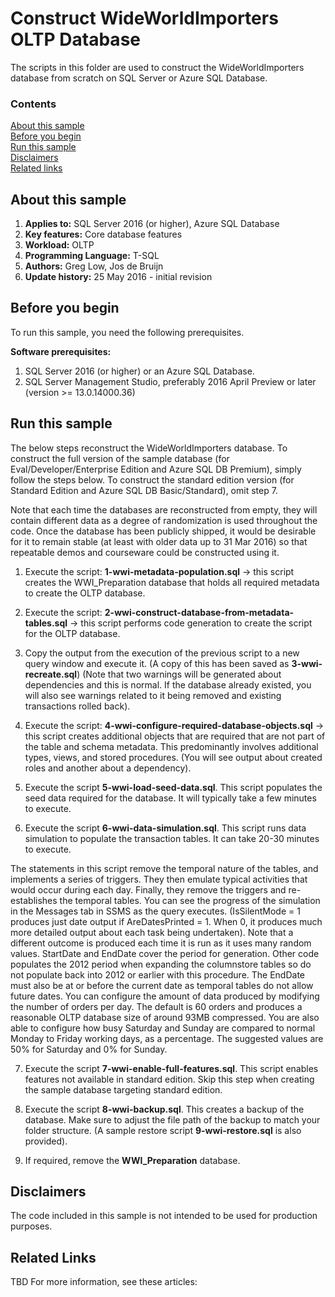 # Construct WideWorldImporters OLTP Database

The scripts in this folder are used to construct the WideWorldImporters database from scratch on SQL Server or Azure SQL Database.

### Contents

[About this sample](#about-this-sample)<br/>
[Before you begin](#before-you-begin)<br/>
[Run this sample](#run-this-sample)<br/>
[Disclaimers](#disclaimers)<br/>
[Related links](#related-links)<br/>


<a name=about-this-sample></a>

## About this sample

<!-- Delete the ones that don't apply -->
1. **Applies to:** SQL Server 2016 (or higher), Azure SQL Database
1. **Key features:** Core database features
1. **Workload:** OLTP
1. **Programming Language:** T-SQL
1. **Authors:** Greg Low, Jos de Bruijn
1. **Update history:** 25 May 2016 - initial revision

<a name=before-you-begin></a>

## Before you begin

To run this sample, you need the following prerequisites.

**Software prerequisites:**

<!-- Examples -->
1. SQL Server 2016 (or higher) or an Azure SQL Database. 
2. SQL Server Management Studio, preferably 2016 April Preview or later (version >= 13.0.14000.36)


<a name=run-this-sample></a>

## Run this sample

The below steps reconstruct the WideWorldImporters database. To construct the full version of the sample database (for Eval/Developer/Enterprise Edition and Azure SQL DB Premium), simply follow the steps below. To construct the standard edition version (for Standard Edition and Azure SQL DB Basic/Standard), omit step 7.

Note that each time the databases are reconstructed from empty, they will contain different data as a degree of randomization is used throughout the code. Once the database has been publicly shipped, it would be desirable for it to remain stable (at least with older data up to 31 Mar 2016) so that repeatable demos and courseware could be constructed using it.

<!-- Step by step instructions. Here's a few examples -->

1. Execute the script: **1-wwi-metadata-population.sql** -> this script creates the WWI_Preparation database that holds all required metadata to create the OLTP database.

2. Execute the script: **2-wwi-construct-database-from-metadata-tables.sql** -> this script performs code generation to create the script for the OLTP database.

3. Copy the output from the execution of the previous script to a new query window and execute it. (A copy of this has been saved as **3-wwi-recreate.sql**) (Note that two warnings will be generated about dependencies and this is normal. If the database already existed, you will also see warnings related to it being removed and existing transactions rolled back). 

4. Execute the script: **4-wwi-configure-required-database-objects.sql** -> this script creates additional objects that are required that are not part of the table and schema metadata. This predominantly involves additional types, views, and stored procedures. (You will see output about created roles and another about a dependency).

5. Execute the script **5-wwi-load-seed-data.sql**. This script populates the seed data required for the database. It will typically take a few minutes to execute.

6. Execute the script **6-wwi-data-simulation.sql**. This script runs data simulation to populate the transaction tables. It can take 20-30 minutes to execute.

The statements in this script remove the temporal nature of the tables, and implements a series of triggers. They then emulate typical activities that would occur during each day. Finally, they remove the triggers and re-establishes the temporal tables. You can see the progress of the simulation in the Messages tab in SSMS as the query executes. (IsSilentMode = 1 produces just date output if AreDatesPrinted = 1. When 0, it produces much more detailed output about each task being undertaken).
Note that a different outcome is produced each time it is run as it uses many random values.
StartDate and EndDate cover the period for generation. Other code populates the 2012 period when expanding the columnstore tables so do not populate back into 2012 or earlier with this procedure. The EndDate must also be at or before the current date as temporal tables do not allow future dates.
You can configure the amount of data produced by modifying the number of orders per day. The default is 60 orders and produces a reasonable OLTP database size of around 93MB compressed. You are also able to configure how busy Saturday and Sunday are compared to normal Monday to Friday working days, as a percentage. The suggested values are 50% for Saturday and 0% for Sunday.

7. Execute the script **7-wwi-enable-full-features.sql**. This script enables features not available in standard edition. Skip this step when creating the sample database targeting standard edition.

8. Execute the script **8-wwi-backup.sql**. This creates a backup of the database. Make sure to adjust the file path of the backup to match your folder structure. (A sample restore script **9-wwi-restore.sql** is also provided).

9. If required, remove the **WWI_Preparation** database.

<a name=disclaimers></a>

## Disclaimers
The code included in this sample is not intended to be used for production purposes.

<a name=related-links></a>

## Related Links
<!-- Links to more articles. Remember to delete "en-us" from the link path. -->
TBD
For more information, see these articles:

